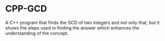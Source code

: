 # CPP-GCD
A C++ program that finds the GCD of two integers and not only that, but it shows the steps used in finding the answer which enhances the understanding of the concept.
